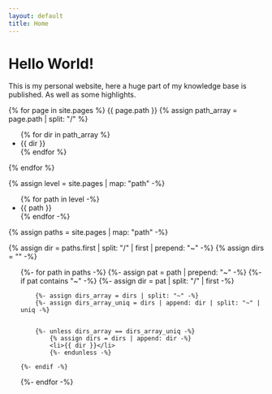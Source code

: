 ```yaml
---
layout: default
title: Home
---
```

# Hello World!

This is my personal website, here a huge part of my knowledge base is published. As well as some highlights.

{% for page in site.pages %}
	{{ page.path }}
	{% assign path_array = page.path | split: "/" %}
	<ul>
	{% for dir in path_array %}
		<li>{{ dir }}</li>
	{% endfor %}
	</ul>
{% endfor %}

{% assign level = site.pages | map: "path" -%}
<ul>
	{% for path in level -%}
		<li>{{ path }}</li>
	{% endfor -%}
</ul>

{% assign paths = site.pages | map: "path" -%}

{% assign dir = paths.first | split: "/" | first | prepend: "~" -%}
{% assign dirs = "" -%}

<ul>
{%- for path in paths -%}
	{%- assign pat = path | prepend: "~" -%}
	{%- if pat contains "~" -%}
 		{%- assign dir = pat | split: "/" | first -%}

		{%- assign dirs_array = dirs | split: "~" -%}
  		{%- assign dirs_array_uniq = dirs | append: dir | split: "~" | uniq -%}

		
 		{%- unless dirs_array == dirs_array_uniq -%}
	 		{% assign dirs = dirs | append: dir -%}
			<li>{{ dir }}</li>
    		{%- endunless -%}
		
 	{%- endif -%}
{%- endfor -%}
</ul>
